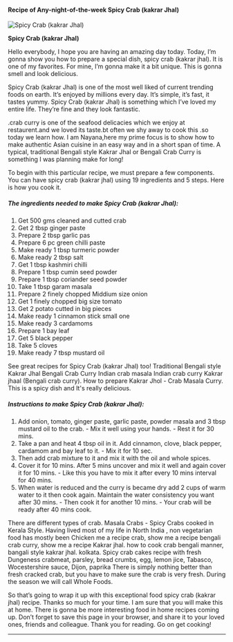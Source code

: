             

#### Recipe of Any-night-of-the-week Spicy Crab (kakrar Jhal)

![Spicy Crab (kakrar Jhal)](https://img-global.cpcdn.com/recipes/153fbb309aa50caa/751x532cq70/spicy-crab-kakrar-jhal-recipe-main-photo.jpg)

**Spicy Crab (kakrar Jhal)**

Hello everybody, I hope you are having an amazing day today. Today, I’m gonna show you how to prepare a special dish, spicy crab (kakrar jhal). It is one of my favorites. For mine, I’m gonna make it a bit unique. This is gonna smell and look delicious.

Spicy Crab (kakrar Jhal) is one of the most well liked of current trending foods on earth. It’s enjoyed by millions every day. It’s simple, it’s fast, it tastes yummy. Spicy Crab (kakrar Jhal) is something which I’ve loved my entire life. They’re fine and they look fantastic.

.crab curry is one of the seafood delicacies which we enjoy at restaurent.and we loved its taste.bt often we shy away to cook this .so today we learn how. I am Nayana,here my prime focus is to show how to make authentic Asian cuisine in an easy way and in a short span of time. A typical, traditional Bengali style Kakrar Jhal or Bengali Crab Curry is something I was planning make for long!

To begin with this particular recipe, we must prepare a few components. You can have spicy crab (kakrar jhal) using 19 ingredients and 5 steps. Here is how you cook it.

##### The ingredients needed to make Spicy Crab (kakrar Jhal):

1.  Get 500 gms cleaned and cutted crab
2.  Get 2 tbsp ginger paste
3.  Prepare 2 tbsp garlic pas
4.  Prepare 6 pc green chilli paste
5.  Make ready 1 tbsp turmeric powder
6.  Make ready 2 tbsp salt
7.  Get 1 tbsp kashmiri chilli
8.  Prepare 1 tbsp cumin seed powder
9.  Prepare 1 tbsp coriander seed powder
10.  Take 1 tbsp garam masala
11.  Prepare 2 finely chopped Middium size onion
12.  Get 1 finely chopped big size tomato
13.  Get 2 potato cutted in big pieces
14.  Make ready 1 cinnamon stick small one
15.  Make ready 3 cardamoms
16.  Prepare 1 bay leaf
17.  Get 5 black pepper
18.  Take 5 cloves
19.  Make ready 7 tbsp mustard oil

See great recipes for Spicy Crab (kakrar Jhal) too! Traditional Bengali style Kakrar Jhal Bengali Crab Curry Indian crab masala Indian crab curry Kakrar jhaal (Bengali crab curry). How to prepare Kakrar Jhol - Crab Masala Curry. This is a spicy dish and It's really delicious.

##### Instructions to make Spicy Crab (kakrar Jhal):

1.  Add onion, tomato, ginger paste, garlic paste, powder masala and 3 tbsp mustard oil to the crab. - Mix it well using your hands. - Rest it for 30 mins.
2.  Take a pan and heat 4 tbsp oil in it. Add cinnamon, clove, black pepper, cardamom and bay leaf to it. - Mix it for 10 sec.
3.  Then add crab mixture to it and mix it with the oil and whole spices.
4.  Cover it for 10 mins. After 5 mins uncover and mix it well and again cover it for 10 mins. - Like this you have to mix it after every 10 mins interval for 40 mins.
5.  When water is reduced and the curry is became dry add 2 cups of warm water to it then cook again. Maintain the water consistency you want after 30 mins. - Then cook it for another 10 mins. - Your crab will be ready after 40 mins cook.

There are different types of crab. Masala Crabs - Spicy Crabs cooked in Kerala Style. Having lived most of my life in North India , non vegetarian food has mostly been Chicken me a recipe crab, show me a recipe bengali crab curry, show me a recipe Kakrar jhal. how to cook crab bengali manner, bangali style kakrar jhal. kolkata. Spicy crab cakes recipe with fresh Dungeness crabmeat, parsley, bread crumbs, egg, lemon jice, Tabasco, Wocestershire sauce, Dijon, paprika There is simply nothing better than fresh cracked crab, but you have to make sure the crab is very fresh. During the season we will call Whole Foods.

So that’s going to wrap it up with this exceptional food spicy crab (kakrar jhal) recipe. Thanks so much for your time. I am sure that you will make this at home. There is gonna be more interesting food in home recipes coming up. Don’t forget to save this page in your browser, and share it to your loved ones, friends and colleague. Thank you for reading. Go on get cooking!

* * *